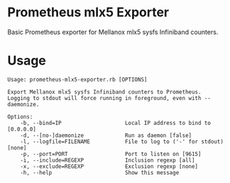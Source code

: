 # Prometheus mlx5 Exporter

Basic Prometheus exporter for Mellanox mlx5 sysfs Infiniband counters.

# Usage

```
Usage: prometheus-mlx5-exporter.rb [OPTIONS]

Export Mellanox mlx5 sysfs Infiniband counters to Prometheus.
Logging to stdout will force running in foreground, even with --daemonize.

Options:
    -b, --bind=IP                    Local IP address to bind to [0.0.0.0]
    -d, --[no-]daemonize             Run as daemon [false]
    -l, --logfile=FILENAME           File to log to ('-' for stdout) [none]
    -p, --port=PORT                  Port to listen on [9615]
    -i, --include=REGEXP             Inclusion regexp [all]
    -x, --exclude=REGEXP             Exclusion regexp [none]
    -h, --help                       Show this message
```
